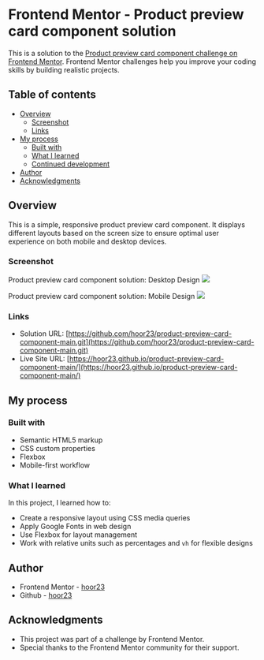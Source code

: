 # Frontend Mentor - Product preview card component solution

This is a solution to the [Product preview card component challenge on Frontend Mentor](https://www.frontendmentor.io/challenges/product-preview-card-component-GO7UmttRfa). Frontend Mentor challenges help you improve your coding skills by building realistic projects. 

## Table of contents

- [Overview](#overview)
  - [Screenshot](#screenshot)
  - [Links](#links)
- [My process](#my-process)
  - [Built with](#built-with)
  - [What I learned](#what-i-learned)
  - [Continued development](#continued-development)
- [Author](#author)
- [Acknowledgments](#acknowledgments)



## Overview

This is a simple, responsive product preview card component. It displays different layouts based on the screen size to ensure optimal user experience on both mobile and desktop devices.

### Screenshot

Product preview card component solution: Desktop Design
![](./desktop-design.jpg)

Product preview card component solution: Mobile Design
![](./mobile-design.jpg)

### Links

- Solution URL: [https://github.com/hoor23/product-preview-card-component-main.git](https://github.com/hoor23/product-preview-card-component-main.git)
- Live Site URL: [https://hoor23.github.io/product-preview-card-component-main/](https://hoor23.github.io/product-preview-card-component-main/)

## My process

### Built with

- Semantic HTML5 markup
- CSS custom properties
- Flexbox
- Mobile-first workflow

### What I learned

In this project, I learned how to:
- Create a responsive layout using CSS media queries
- Apply Google Fonts in web design
- Use Flexbox for layout management
- Work with relative units such as percentages and `vh` for flexible designs

## Author
- Frontend Mentor - [hoor23](https://www.frontendmentor.io/profile/hoor23)
- Github - [hoor23](https://github.com/hoor23)

## Acknowledgments

- This project was part of a challenge by Frontend Mentor.
- Special thanks to the Frontend Mentor community for their support.
